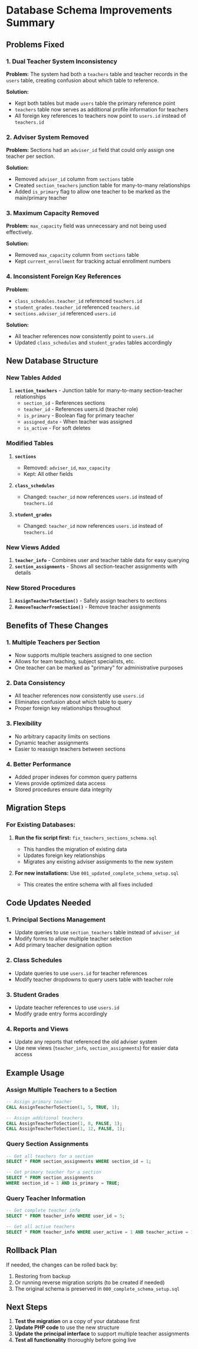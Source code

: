 # Database Schema Improvements Summary

## Problems Fixed

### 1. **Dual Teacher System Inconsistency**
**Problem:** The system had both a `teachers` table and teacher records in the `users` table, creating confusion about which table to reference.

**Solution:** 
- Kept both tables but made `users` table the primary reference point
- `teachers` table now serves as additional profile information for teachers
- All foreign key references to teachers now point to `users.id` instead of `teachers.id`

### 2. **Adviser System Removed**
**Problem:** Sections had an `adviser_id` field that could only assign one teacher per section.

**Solution:**
- Removed `adviser_id` column from `sections` table
- Created `section_teachers` junction table for many-to-many relationships
- Added `is_primary` flag to allow one teacher to be marked as the main/primary teacher

### 3. **Maximum Capacity Removed**
**Problem:** `max_capacity` field was unnecessary and not being used effectively.

**Solution:**
- Removed `max_capacity` column from `sections` table
- Kept `current_enrollment` for tracking actual enrollment numbers

### 4. **Inconsistent Foreign Key References**
**Problem:** 
- `class_schedules.teacher_id` referenced `teachers.id`
- `student_grades.teacher_id` referenced `teachers.id`
- `sections.adviser_id` referenced `users.id`

**Solution:**
- All teacher references now consistently point to `users.id`
- Updated `class_schedules` and `student_grades` tables accordingly

## New Database Structure

### New Tables Added
1. **`section_teachers`** - Junction table for many-to-many section-teacher relationships
   - `section_id` - References sections
   - `teacher_id` - References users.id (teacher role)
   - `is_primary` - Boolean flag for primary teacher
   - `assigned_date` - When teacher was assigned
   - `is_active` - For soft deletes

### Modified Tables
1. **`sections`**
   - Removed: `adviser_id`, `max_capacity`
   - Kept: All other fields

2. **`class_schedules`**
   - Changed: `teacher_id` now references `users.id` instead of `teachers.id`

3. **`student_grades`**
   - Changed: `teacher_id` now references `users.id` instead of `teachers.id`

### New Views Added
1. **`teacher_info`** - Combines user and teacher table data for easy querying
2. **`section_assignments`** - Shows all section-teacher assignments with details

### New Stored Procedures
1. **`AssignTeacherToSection()`** - Safely assign teachers to sections
2. **`RemoveTeacherFromSection()`** - Remove teacher assignments

## Benefits of These Changes

### 1. **Multiple Teachers per Section**
- Now supports multiple teachers assigned to one section
- Allows for team teaching, subject specialists, etc.
- One teacher can be marked as "primary" for administrative purposes

### 2. **Data Consistency**
- All teacher references now consistently use `users.id`
- Eliminates confusion about which table to query
- Proper foreign key relationships throughout

### 3. **Flexibility**
- No arbitrary capacity limits on sections
- Dynamic teacher assignments
- Easier to reassign teachers between sections

### 4. **Better Performance**
- Added proper indexes for common query patterns
- Views provide optimized data access
- Stored procedures ensure data integrity

## Migration Steps

### For Existing Databases:
1. **Run the fix script first:** `fix_teachers_sections_schema.sql`
   - This handles the migration of existing data
   - Updates foreign key relationships
   - Migrates any existing adviser assignments to the new system

2. **For new installations:** Use `001_updated_complete_schema_setup.sql`
   - This creates the entire schema with all fixes included

## Code Updates Needed

### 1. **Principal Sections Management**
- Update queries to use `section_teachers` table instead of `adviser_id`
- Modify forms to allow multiple teacher selection
- Add primary teacher designation option

### 2. **Class Schedules**
- Update queries to use `users.id` for teacher references
- Modify teacher dropdowns to query users table with teacher role

### 3. **Student Grades**
- Update teacher references to use `users.id`
- Modify grade entry forms accordingly

### 4. **Reports and Views**
- Update any reports that referenced the old adviser system
- Use new views (`teacher_info`, `section_assignments`) for easier data access

## Example Usage

### Assign Multiple Teachers to a Section
```sql
-- Assign primary teacher
CALL AssignTeacherToSection(1, 5, TRUE, 1);

-- Assign additional teachers
CALL AssignTeacherToSection(1, 8, FALSE, 1);
CALL AssignTeacherToSection(1, 12, FALSE, 1);
```

### Query Section Assignments
```sql
-- Get all teachers for a section
SELECT * FROM section_assignments WHERE section_id = 1;

-- Get primary teacher for a section
SELECT * FROM section_assignments 
WHERE section_id = 1 AND is_primary = TRUE;
```

### Query Teacher Information
```sql
-- Get complete teacher info
SELECT * FROM teacher_info WHERE user_id = 5;

-- Get all active teachers
SELECT * FROM teacher_info WHERE user_active = 1 AND teacher_active = 1;
```

## Rollback Plan

If needed, the changes can be rolled back by:
1. Restoring from backup
2. Or running reverse migration scripts (to be created if needed)
3. The original schema is preserved in `000_complete_schema_setup.sql`

## Next Steps

1. **Test the migration** on a copy of your database first
2. **Update PHP code** to use the new structure
3. **Update the principal interface** to support multiple teacher assignments
4. **Test all functionality** thoroughly before going live
